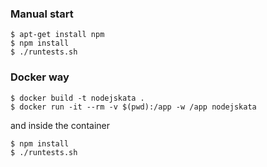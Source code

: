 ### Manual start

```
$ apt-get install npm
$ npm install
$ ./runtests.sh
```

### Docker way

```
$ docker build -t nodejskata .
$ docker run -it --rm -v $(pwd):/app -w /app nodejskata 
```
and inside the container
```
$ npm install 
$ ./runtests.sh
```
